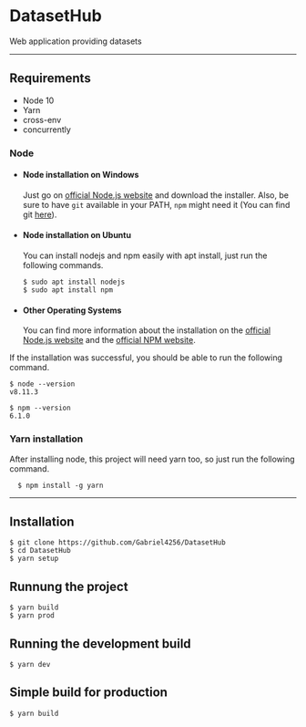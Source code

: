 # DatasetHub

Web application providing datasets

---
## Requirements
* Node 10
* Yarn
* cross-env
* concurrently

### Node
- #### Node installation on Windows

  Just go on [official Node.js website](https://nodejs.org/) and download the installer.
Also, be sure to have `git` available in your PATH, `npm` might need it (You can find git [here](https://git-scm.com/)).

- #### Node installation on Ubuntu

  You can install nodejs and npm easily with apt install, just run the following commands.

      $ sudo apt install nodejs
      $ sudo apt install npm

- #### Other Operating Systems
  You can find more information about the installation on the [official Node.js website](https://nodejs.org/) and the [official NPM website](https://npmjs.org/).

If the installation was successful, you should be able to run the following command.

    $ node --version
    v8.11.3

    $ npm --version
    6.1.0

###
### Yarn installation
  After installing node, this project will need yarn too, so just run the following command.

      $ npm install -g yarn

---

## Installation

    $ git clone https://github.com/Gabriel4256/DatasetHub
    $ cd DatasetHub
    $ yarn setup

## Runnung the project
    $ yarn build
    $ yarn prod

## Running the development build

    $ yarn dev

## Simple build for production

    $ yarn build
    
